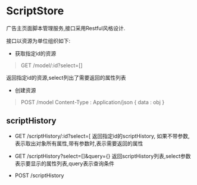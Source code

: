 ScriptStore
===========

广告主页面脚本管理服务,接口采用Restful风格设计.

接口以资源为单位组织如下:

* 获取指定id的资源

> GET  /model/:id?select=[]

返回指定id的资源,select列出了需要返回的属性列表

* 创建资源

> POST /model
> Content-Type : Application/json
> {
>   data : obj
> }


scriptHistory
-------------

* GET  /scriptHistory/:id?select=[
返回指定id的scriptHistory, 如果不带参数,表示取出对象所有属性,带有参数时,表示需要返回的属性

* GET  /scriptHistory?select=[]&query={}
返回scriptHistory列表,select参数表示要显示的属性列表,query表示查询条件

* POST /scriptHistory
